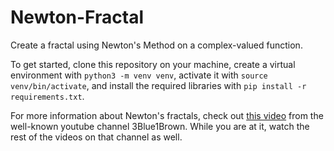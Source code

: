 # Newton-Fractal
Create a fractal using Newton's Method on a complex-valued function.

To get started, clone this repository on your machine, create a virtual
environment with `python3 -m venv venv`, activate it with 
`source venv/bin/activate`, and install the required libraries with
`pip install -r requirements.txt`.

For more information about Newton's fractals, check out 
[this video](https://www.youtube.com/watch?v=-RdOwhmqP5s) from the
well-known youtube channel 3Blue1Brown. While you are at it, watch the rest
of the videos on that channel as well.
